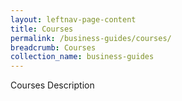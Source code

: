 ```yaml
---
layout: leftnav-page-content
title: Courses
permalink: /business-guides/courses/
breadcrumb: Courses
collection_name: business-guides
---
```

Courses Description
